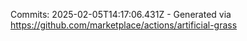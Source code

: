 Commits: 2025-02-05T14:17:06.431Z - Generated via https://github.com/marketplace/actions/artificial-grass
<br>
